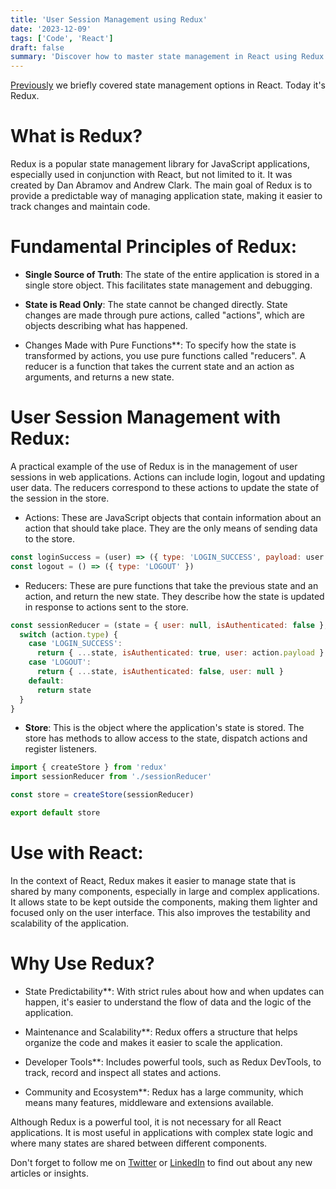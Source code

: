 ```yaml
---
title: 'User Session Management using Redux'
date: '2023-12-09'
tags: ['Code', 'React']
draft: false
summary: 'Discover how to master state management in React using Redux in detail with user session management example'
---
```


[Previously](https://rafaelcamillo.com/pt-br/blog/react-management-state) we briefly covered state management options in React. Today it's Redux.

# What is Redux?

Redux is a popular state management library for JavaScript applications, especially used in conjunction with React, but not limited to it. It was created by Dan Abramov and Andrew Clark. The main goal of Redux is to provide a predictable way of managing application state, making it easier to track changes and maintain code.

# Fundamental Principles of Redux:

- **Single Source of Truth**: The state of the entire application is stored in a single store object. This facilitates state management and debugging.

- **State is Read Only**: The state cannot be changed directly. State changes are made through pure actions, called "actions", which are objects describing what has happened.

- Changes Made with Pure Functions\*\*: To specify how the state is transformed by actions, you use pure functions called "reducers". A reducer is a function that takes the current state and an action as arguments, and returns a new state.

# User Session Management with Redux:

A practical example of the use of Redux is in the management of user sessions in web applications. Actions can include login, logout and updating user data. The reducers correspond to these actions to update the state of the session in the store.

- Actions: These are JavaScript objects that contain information about an action that should take place. They are the only means of sending data to the store.

```jsx
const loginSuccess = (user) => ({ type: 'LOGIN_SUCCESS', payload: user })
const logout = () => ({ type: 'LOGOUT' })
```

- Reducers: These are pure functions that take the previous state and an action, and return the new state. They describe how the state is updated in response to actions sent to the store.

```jsx
const sessionReducer = (state = { user: null, isAuthenticated: false }, action) => {
  switch (action.type) {
    case 'LOGIN_SUCCESS':
      return { ...state, isAuthenticated: true, user: action.payload }
    case 'LOGOUT':
      return { ...state, isAuthenticated: false, user: null }
    default:
      return state
  }
}
```

- **Store**: This is the object where the application's state is stored. The store has methods to allow access to the state, dispatch actions and register listeners.

```jsx
import { createStore } from 'redux'
import sessionReducer from './sessionReducer'

const store = createStore(sessionReducer)

export default store
```

# Use with React:

In the context of React, Redux makes it easier to manage state that is shared by many components, especially in large and complex applications. It allows state to be kept outside the components, making them lighter and focused only on the user interface. This also improves the testability and scalability of the application.

# Why Use Redux?

- State Predictability\*\*: With strict rules about how and when updates can happen, it's easier to understand the flow of data and the logic of the application.

- Maintenance and Scalability\*\*: Redux offers a structure that helps organize the code and makes it easier to scale the application.

- Developer Tools\*\*: Includes powerful tools, such as Redux DevTools, to track, record and inspect all states and actions.

- Community and Ecosystem\*\*: Redux has a large community, which means many features, middleware and extensions available.

Although Redux is a powerful tool, it is not necessary for all React applications. It is most useful in applications with complex state logic and where many states are shared between different components.

Don't forget to follow me on [Twitter](https://twitter.com/rafaelcamillo_) or [LinkedIn](https://www.linkedin.com/in/rafael-camillo/) to find out about any new articles or insights.
